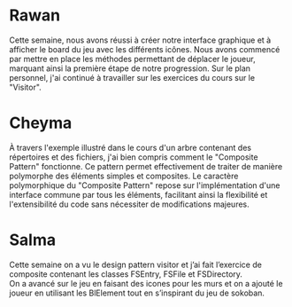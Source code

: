 # Rawan
Cette semaine, nous avons réussi à créer notre interface graphique et à afficher le board du jeu avec les différents icônes. 
Nous avons commencé par mettre en place les méthodes permettant de déplacer le joueur, marquant ainsi la première étape de notre progression.
Sur le plan personnel, j'ai continué à travailler sur les exercices du cours sur le "Visitor".

# Cheyma

À travers l'exemple illustré dans le cours d'un arbre contenant des répertoires et des fichiers, j'ai bien compris comment le "Composite Pattern" fonctionne. Ce pattern permet effectivement de traiter de manière polymorphe des éléments simples et composites. Le caractère polymorphique du "Composite Pattern" repose sur l'implémentation d'une interface commune par tous les éléments, facilitant ainsi la flexibilité et l'extensibilité du code sans nécessiter de modifications majeures.

# Salma
Cette semaine on a vu le design pattern visitor et j’ai fait l’exercice de composite contenant les classes FSEntry, FSFile et FSDirectory.  
On a avancé sur le jeu en faisant des icones pour les murs et on a ajouté le joueur en utilisant les BlElement tout en s’inspirant du jeu de sokoban.
